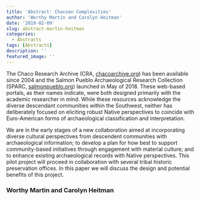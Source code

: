 ```yaml
---
title: 'Abstract: Chacoan Complexities'
author: 'Worthy Martin and Carolyn Heitman'
date: '2019-02-09'
slug: abstract-martin-heitman
categories:
  - Abstracts
tags: [Abstracts]
description: ''
featured_image: ''
---
```



The Chaco Research Archive  (CRA, [chacoarchive.org](http://www.chacoarchive.org/cra/)) has been available since 2004 and the Salmon Pueblo Archaeological Research Collection  (SPARC, [salmonpueblo.org](https://salmonpueblo.org/)) launched in May of 2018. These web-based portals, as their names indicate, were both designed primarily with the academic researcher in mind. While these resources acknowledge the diverse descendant communities within the Southwest, neither has deliberately focused on eliciting robust Native perspectives to coincide with Euro-American forms of archaeological classification and interpretation.

We are in the early stages of a new collaboration aimed at incorporating diverse cultural perspectives from descendent communities with archaeological information; to develop a plan for how best to support community-based initiatives through engagement with material culture; and to enhance existing archaeological records with Native perspectives. This pilot project will proceed in collaboration with several tribal historic preservation offices.  In this paper we will discuss the design and potential benefits of this project.

### Worthy Martin and Carolyn Heitman